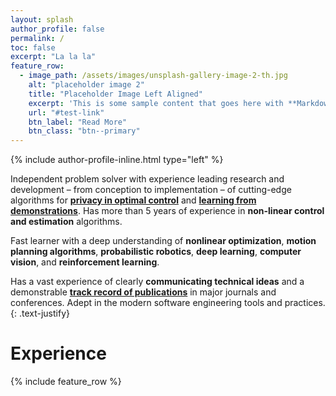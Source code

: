 ```yaml
---
layout: splash
author_profile: false
permalink: /
toc: false
excerpt: "La la la"
feature_row:
  - image_path: /assets/images/unsplash-gallery-image-2-th.jpg
    alt: "placeholder image 2"
    title: "Placeholder Image Left Aligned"
    excerpt: 'This is some sample content that goes here with **Markdown** formatting. Left aligned with `type="left"`'
    url: "#test-link"
    btn_label: "Read More"
    btn_class: "btn--primary"
---
```


{% include author-profile-inline.html type="left" %}

Independent problem solver with 
experience leading research and development – from 
conception to implementation – of cutting-edge algorithms 
for [**privacy in optimal control**](https://arxiv.org/abs/1906.07460) and [**learning from 
demonstrations**](https://github.com/sultangazin/cyphy_testbed/tree/LFD). Has more than 5 years of experience 
in **non-linear 
control and estimation** algorithms.  
   
Fast learner with a deep understanding of 
**nonlinear optimization**, **motion planning algorithms**, 
**probabilistic robotics**, **deep learning**, **computer vision**, 
and **reinforcement learning**.  
 
Has a vast experience of 
clearly **communicating technical ideas** and a demonstrable 
[**track record of publications**](https://scholar.google.com/citations?hl=en&user=zf4Fxb0AAAAJ) in major journals and 
conferences. Adept in the modern software engineering tools
and practices.
{: .text-justify}

# Experience

{% include feature_row %}